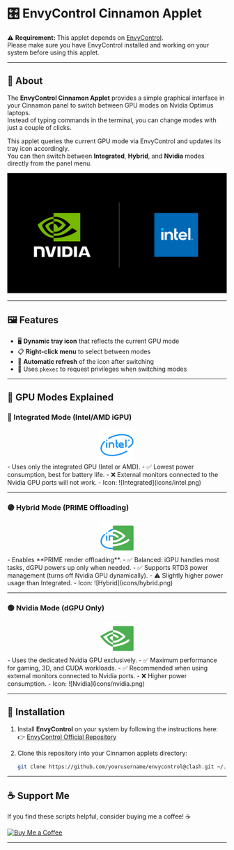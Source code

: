 # 🎛️ EnvyControl Cinnamon Applet

⚠️ **Requirement:** This applet depends on [EnvyControl](https://github.com/bayasdev/envycontrol).  
Please make sure you have EnvyControl installed and working on your system before using this applet.

---

## 📌 About

The **EnvyControl Cinnamon Applet** provides a simple graphical interface in your Cinnamon panel to switch between GPU modes on Nvidia Optimus laptops.  
Instead of typing commands in the terminal, you can change modes with just a couple of clicks.

This applet queries the current GPU mode via EnvyControl and updates its tray icon accordingly.  
You can then switch between **Integrated**, **Hybrid**, and **Nvidia** modes directly from the panel menu.

<div>
  <img src="nvidia+intel.png" alt="nvidia-intel" />
</div>



---

## 🖼️ Features

- 🖥️ **Dynamic tray icon** that reflects the current GPU mode  
- 📋 **Right-click menu** to select between modes  
- 🔄 **Automatic refresh** of the icon after switching  
- 🔐 Uses `pkexec` to request privileges when switching modes  

---

## 🎨 GPU Modes Explained

### 🔵 Integrated Mode (Intel/AMD iGPU)
<div align="center">
  <img src="envycontrol@clash/icons/intel.png" alt="intel" style="width:15%;">
</div>
- Uses only the integrated GPU (Intel or AMD).  
- ✅ Lowest power consumption, best for battery life.  
- ❌ External monitors connected to the Nvidia GPU ports will not work.  
- Icon: ![Integrated](icons/intel.png)

---

### 🟣 Hybrid Mode (PRIME Offloading)
<div align="center">
  <img src="envycontrol@clash/icons/hybrid.png" alt="hybrid" style="width:15%;">
</div>
- Enables **PRIME render offloading**.  
- ✅ Balanced: iGPU handles most tasks, dGPU powers up only when needed.  
- ✅ Supports RTD3 power management (turns off Nvidia GPU dynamically).  
- ⚠️ Slightly higher power usage than Integrated.  
- Icon: ![Hybrid](icons/hybrid.png)

---

### 🟢 Nvidia Mode (dGPU Only)
<div align="center">
  <img src="envycontrol@clash/icons/nvidia.png" alt="nvidia" style="width:15%;">
</div>
- Uses the dedicated Nvidia GPU exclusively.  
- ✅ Maximum performance for gaming, 3D, and CUDA workloads.  
- ✅ Recommended when using external monitors connected to Nvidia ports.  
- ❌ Higher power consumption.  
- Icon: ![Nvidia](icons/nvidia.png)

---

## 🚀 Installation

1. Install **EnvyControl** on your system by following the instructions here:  
   👉 [EnvyControl Official Repository](https://github.com/bayasdev/envycontrol)

2. Clone this repository into your Cinnamon applets directory:
   ```bash
   git clone https://github.com/yourusername/envycontrol@clash.git ~/.local/share/cinnamon/applets/envycontrol@clash

---

## ☕ Support Me

If you find these scripts helpful, consider buying me a coffee! ☕

[![Buy Me a Coffee](https://img.shields.io/badge/Buy%20Me%20a%20Coffee-%23FFDD00.svg?style=for-the-badge&logo=buy-me-a-coffee&logoColor=black)](https://paypal.me/clash2un?country.x=HU&locale.x=hu_HU)

---
